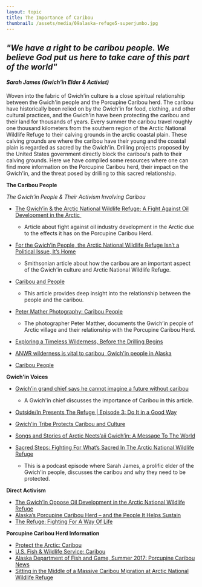 ```yaml
---
layout: topic
title: The Importance of Caribou
thumbnail: /assets/media/09alaska-refuge5-superjumbo.jpg
---
```

## *"We have a right to be caribou people. We believe God put us here to take care of this part of the world"*

#### *Sarah James (Gwich'in Elder & Activist)*

Woven into the fabric of Gwich'in culture is a close spiritual relationship between the Gwich'in people and the Porcupine Caribou herd. The caribou have historically been 
relied on by the Gwich'in for food, clothing, and other cultural practices, and the Gwich'in have been protecting the caribou and their land for thousands of years. Every summer the caribou travel roughly one thousand kilometers from the southern region of the Arctic National Wildlife Refuge to their calving grounds in the arctic coastal plain. These calving grounds are where the caribou have their young and the coastal plain is regarded as sacred by the Gwich'in. Drilling projects proposed by the United States government directly block the caribou's path to their calving grounds. Here we have compiled some resources where one can find more information on the Porcupine Caribou herd, their impact on the Gwich'in, and the threat posed by drilling to this sacred relationship.

**The Caribou People** 

*The Gwich’in People & Their Activism Involving Caribou*

* [The Gwich’in & the Arctic National Wildlife Refuge: A Fight Against Oil Development in the Arctic ](https://storymaps.arcgis.com/stories/c51710fa8124456283fabecb3cc9c4c5)​​[](https://www.smithsonianmag.com/science/gwichin-people-arctic-national-wildlife-refuge-180979001/)

  * Article about fight against oil industry development in the Arctic due to the effects it has on the Porcupine Caribou Herd.
* [For the Gwich’in People, the Arctic National Wildlife Refuge Isn’t a Political Issue, It’s Home](https://www.smithsonianmag.com/science/gwichin-people-arctic-national-wildlife-refuge-180979001/)

  * Smithsonian article about how the caribou are an important aspect of the Gwich'in culture and Arctic National Wildlife Refuge.
* [Caribou and People](https://www.nps.gov/gaar/learn/historyculture/caribou-and-people.htm)

  * This article provides deep insight into the relationship between the people and the caribou.
* [Peter Mather Photography: Caribou People](https://www.petermather.com/Caribou-People-1/)

  * The photographer Peter Matther, documents the Gwich’in people of Arctic village and their relationship with the Porcupine Caribou Herd.[](https://www.nytimes.com/2019/09/09/travel/alaska-arctic-national-wildlife-refuge.html)[](https://alaskamagazine.com/authentic-alaska/culture/caribou-people/)
* [Exploring a Timeless Wilderness, Before the Drilling Begins](https://www.nytimes.com/2019/09/09/travel/alaska-arctic-national-wildlife-refuge.html) 
* [ANWR wilderness is vital to caribou, Gwich'in people in Alaska](https://www.adn.com/commentary/article/anwr-wilderness-vital-caribou-gwichin-people-alaska/2015/03/13/)
* [Caribou People](https://alaskamagazine.com/authentic-alaska/culture/caribou-people/)

**Gwich'in Voices**

<!--StartFragment-->

* [Gwich’in grand chief says he cannot imagine a future without caribou](https://cklbradio.com/2020/10/05/gwichin-grand-chief-says-he-cannot-imagine-a-future-without-caribou/)

  * A Gwich'in chief discusses the importance of Caribou in this article.
* [Outside/In Presents The Refuge | Episode 3: Do It in a Good Way](https://www.nhpr.org/environment/2020-08-22/outside-in-presents-the-refuge-episode-3-do-it-in-a-good-way)
* [Gwich'in Tribe Protects Caribou and Culture](https://whyy.pbslearningmedia.org/resource/ean08.sci.life.eco.gwichin/gwichin-tribe-protects-caribou-and-culture/)
* [Songs and Stories of Arctic Neets’aii Gwich’in: A Message To The World](https://www.youtube.com/playlist?list=OLAK5uy_kARXYB7tpv-6uWvBK0x_m9DjC2tjVHv3I)
* [Sacred Steps: Fighting For What’s Sacred In The Arctic National Wildlife Refuge](https://www.kalw.org/show/crosscurrents/2020-09-23/fighting-for-whats-sacred-in-the-arctic-national-wildlife-refuge)

  * This is a podcast episode where Sarah James, a prolific elder of the Gwich'in people, discusses the caribou and why they need to be protected.

<!--EndFragment-->

**Direct Activism**

* [The Gwich’in Oppose Oil Development in the Arctic National Wildlife Refuge](https://www.youtube.com/watch?v=aG3N8kIxaro&t=138s) [](https://www.youtube.com/watch?v=A4DH5cK37Y8)
* [Alaska’s Porcupine Caribou Herd – and the People It Helps Sustain](https://deeply.thenewhumanitarian.org/arctic/articles/2017/06/09/alaskas-porcupine-caribou-herd-and-the-people-it-helps-sustain)
* [The Refuge: Fighting For A Way Of Life](https://www.youtube.com/watch?v=A4DH5cK37Y8) 

**Porcupine Caribou Herd Information**

<!--StartFragment-->

* [Protect the Arctic: Caribou](https://www.protectthearctic.org/caribou-wildlife)
* [U.S. Fish & Wildlife Service: Caribou](https://digitalcommons.unl.edu/cgi/viewcontent.cgi?referer=https://www.google.com/&httpsredir=1&article=1167&context=usfwspubs)
* [Alaska Department of Fish and Game, Summer 2017: Porcupine Caribou News](https://www.adfg.alaska.gov/static/home/library/pdfs/wildlife/porcupine_caribou_news/porcupine_caribou_news_summer_2017.pdf)
* [Sitting in the Middle of a Massive Caribou Migration at Arctic National Wildlife Refuge](https://youtu.be/BcnbFAD5Kc0)

<!--EndFragment-->